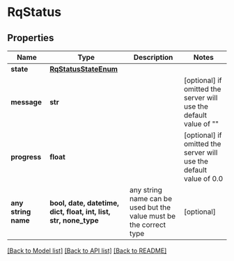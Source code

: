 # RqStatus


## Properties
Name | Type | Description | Notes
------------ | ------------- | ------------- | -------------
**state** | [**RqStatusStateEnum**](RqStatusStateEnum.md) |  | 
**message** | **str** |  | [optional]  if omitted the server will use the default value of ""
**progress** | **float** |  | [optional]  if omitted the server will use the default value of 0.0
**any string name** | **bool, date, datetime, dict, float, int, list, str, none_type** | any string name can be used but the value must be the correct type | [optional]

[[Back to Model list]](../README.md#documentation-for-models) [[Back to API list]](../README.md#documentation-for-api-endpoints) [[Back to README]](../README.md)


